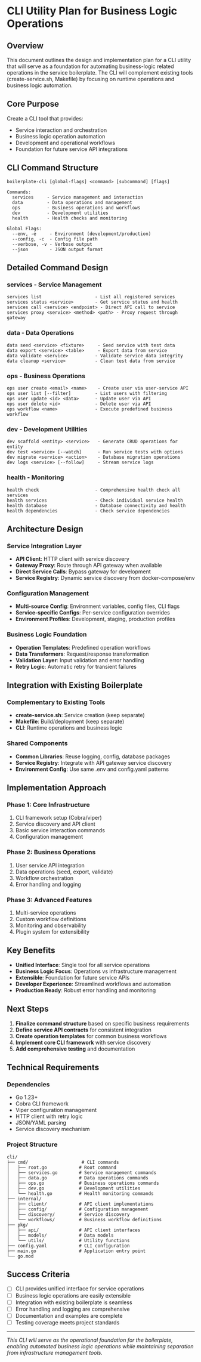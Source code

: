 # CLI Utility Plan for Business Logic Operations

## Overview

This document outlines the design and implementation plan for a CLI utility that will serve as a foundation for automating business-logic related operations in the service boilerplate. The CLI will complement existing tools (create-service.sh, Makefile) by focusing on runtime operations and business logic automation.

## Core Purpose

Create a CLI tool that provides:
- Service interaction and orchestration
- Business logic operation automation
- Development and operational workflows
- Foundation for future service API integrations

## CLI Command Structure

```
boilerplate-cli [global-flags] <command> [subcommand] [flags]

Commands:
  services     - Service management and interaction
  data         - Data operations and management
  ops          - Business operations and workflows
  dev          - Development utilities
  health       - Health checks and monitoring

Global Flags:
  --env, -e     - Environment (development/production)
  --config, -c  - Config file path
  --verbose, -v - Verbose output
  --json        - JSON output format
```

## Detailed Command Design

### services - Service Management

```
services list                    - List all registered services
services status <service>        - Get service status and health
services call <service> <endpoint> - Direct API call to service
services proxy <service> <method> <path> - Proxy request through gateway
```

### data - Data Operations

```
data seed <service> <fixture>     - Seed service with test data
data export <service> <table>     - Export data from service
data validate <service>          - Validate service data integrity
data cleanup <service>           - Clean test data from service
```

### ops - Business Operations

```
ops user create <email> <name>    - Create user via user-service API
ops user list [--filter]         - List users with filtering
ops user update <id> <data>      - Update user via API
ops user delete <id>             - Delete user via API
ops workflow <name>              - Execute predefined business workflow
```

### dev - Development Utilities

```
dev scaffold <entity> <service>   - Generate CRUD operations for entity
dev test <service> [--watch]      - Run service tests with options
dev migrate <service> <action>    - Database migration operations
dev logs <service> [--follow]     - Stream service logs
```

### health - Monitoring

```
health check                     - Comprehensive health check all services
health services                  - Check individual service health
health database                  - Database connectivity and health
health dependencies              - Check service dependencies
```

## Architecture Design

### Service Integration Layer

- **API Client**: HTTP client with service discovery
- **Gateway Proxy**: Route through API gateway when available
- **Direct Service Calls**: Bypass gateway for development
- **Service Registry**: Dynamic service discovery from docker-compose/env

### Configuration Management

- **Multi-source Config**: Environment variables, config files, CLI flags
- **Service-specific Configs**: Per-service configuration overrides
- **Environment Profiles**: Development, staging, production profiles

### Business Logic Foundation

- **Operation Templates**: Predefined operation workflows
- **Data Transformers**: Request/response transformation
- **Validation Layer**: Input validation and error handling
- **Retry Logic**: Automatic retry for transient failures

## Integration with Existing Boilerplate

### Complementary to Existing Tools

- **create-service.sh**: Service creation (keep separate)
- **Makefile**: Build/deployment (keep separate)
- **CLI**: Runtime operations and business logic

### Shared Components

- **Common Libraries**: Reuse logging, config, database packages
- **Service Registry**: Integrate with API gateway service discovery
- **Environment Config**: Use same .env and config.yaml patterns

## Implementation Approach

### Phase 1: Core Infrastructure

1. CLI framework setup (Cobra/viper)
2. Service discovery and API client
3. Basic service interaction commands
4. Configuration management

### Phase 2: Business Operations

1. User service API integration
2. Data operations (seed, export, validate)
3. Workflow orchestration
4. Error handling and logging

### Phase 3: Advanced Features

1. Multi-service operations
2. Custom workflow definitions
3. Monitoring and observability
4. Plugin system for extensibility

## Key Benefits

- **Unified Interface**: Single tool for all service operations
- **Business Logic Focus**: Operations vs infrastructure management
- **Extensible**: Foundation for future service APIs
- **Developer Experience**: Streamlined workflows and automation
- **Production Ready**: Robust error handling and monitoring

## Next Steps

1. **Finalize command structure** based on specific business requirements
2. **Define service API contracts** for consistent integration
3. **Create operation templates** for common business workflows
4. **Implement core CLI framework** with service discovery
5. **Add comprehensive testing** and documentation

## Technical Requirements

### Dependencies

- Go 1.23+
- Cobra CLI framework
- Viper configuration management
- HTTP client with retry logic
- JSON/YAML parsing
- Service discovery mechanism

### Project Structure

```
cli/
├── cmd/                    # CLI commands
│   ├── root.go            # Root command
│   ├── services.go        # Service management commands
│   ├── data.go            # Data operations commands
│   ├── ops.go             # Business operations commands
│   ├── dev.go             # Development utilities
│   └── health.go          # Health monitoring commands
├── internal/
│   ├── client/            # API client implementations
│   ├── config/            # Configuration management
│   ├── discovery/         # Service discovery
│   └── workflows/         # Business workflow definitions
├── pkg/
│   ├── api/               # API client interfaces
│   ├── models/            # Data models
│   └── utils/             # Utility functions
├── config.yaml            # CLI configuration
├── main.go                # Application entry point
└── go.mod
```

## Success Criteria

- [ ] CLI provides unified interface for service operations
- [ ] Business logic operations are easily extensible
- [ ] Integration with existing boilerplate is seamless
- [ ] Error handling and logging are comprehensive
- [ ] Documentation and examples are complete
- [ ] Testing coverage meets project standards

---

*This CLI will serve as the operational foundation for the boilerplate, enabling automated business logic operations while maintaining separation from infrastructure management tools.*